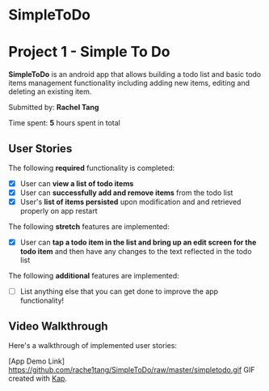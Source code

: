 # SimpleToDo

# Project 1 - **Simple To Do**

**SimpleToDo** is an android app that allows building a todo list and basic todo items management functionality including adding new items, editing and deleting an existing item.

Submitted by: **Rachel Tang**

Time spent: **5** hours spent in total

## User Stories

The following **required** functionality is completed:

* [x] User can **view a list of todo items**
* [x] User can **successfully add and remove items** from the todo list
* [x] User's **list of items persisted** upon modification and and retrieved properly on app restart

The following **stretch** features are implemented:

* [x] User can **tap a todo item in the list and bring up an edit screen for the todo item** and then have any changes to the text reflected in the todo list

The following **additional** features are implemented:

* [ ] List anything else that you can get done to improve the app functionality!

## Video Walkthrough

Here's a walkthrough of implemented user stories:

[App Demo Link] https://github.com/rache1tang/SimpleToDo/raw/master/simpletodo.gif
GIF created with [Kap](http://www.getkap.co).
